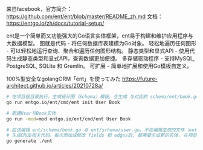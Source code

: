 来自facebook，官方简介：
https://github.com/ent/ent/blob/master/README_zh.md
文档：
https://entgo.io/zh/docs/tutorial-setup/

ent是一个简单而又功能强大的Go语言实体框架，ent易于构建和维护应用程序与大数据模型。
图就是代码 - 将任何数据库表建模为Go对象。
轻松地遍历任何图形 - 可以轻松地运行查询、聚合和遍历任何图形结构。
静态类型和显式API - 使用代码生成静态类型和显式API，查询数据更加便捷。
多存储驱动程序 - 支持MySQL, PostgreSQL, SQLite 和 Gremlin。
可扩展 - 简单地扩展和使用Go模板自定义。

100%型安全なgolangORM「ent」を使ってみた
https://future-architect.github.io/articles/20210728a/

```bash
# 在项目根目录执行，生成设计图（Schema）模板。会生成 与对应的 schema/ent/book.go 与 schema/ent/user.go,编辑这些文件来定义实体的属性。
go run entgo.io/ent/cmd/ent init User Book

# 新建User与Book实体
go run -mod=mod entgo.io/ent/cmd/ent User Book

# 应该编辑 ent/schema/book.go 与 ent/schema/user.go。不应编辑生成的文件（ent/book.go 与 ent/user.go等等）。重新生成时，修改将消失。
# 生成CRUD相关代码。每次添加或修改 fields 和 edges后, 都需要生成新的实体. 在项目的根目录执行 ent generate或直接执行：
go generate ./ent
```
